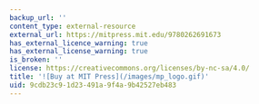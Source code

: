 ```yaml
---
backup_url: ''
content_type: external-resource
external_url: https://mitpress.mit.edu/9780262691673
has_external_licence_warning: true
has_external_license_warning: true
is_broken: ''
license: https://creativecommons.org/licenses/by-nc-sa/4.0/
title: '![Buy at MIT Press](/images/mp_logo.gif)'
uid: 9cdb23c9-1d23-491a-9f4a-9b42527eb483
---
```

